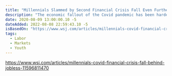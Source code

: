```yaml
---
title: "Millennials Slammed by Second Financial Crisis Fall Even Further Behind"
description: "The economic fallout of the Covid pandemic has been harder on millennials, who are already indebted and a step behind on the career ladder from the last financial crisis. This second pummeling could keep them from accruing the wealth of older generations."
date: 2020-08-09 13:00:00.10 -5
dateAdded: 2022-08-08 22:59:43.10 -5
isBasedOn: "https://www.wsj.com/articles/millennials-covid-financial-crisis-fall-behind-jobless-11596811470"
tags:
  - Labor
  - Markets
  - Youth
---
```


https://www.wsj.com/articles/millennials-covid-financial-crisis-fall-behind-jobless-11596811470
